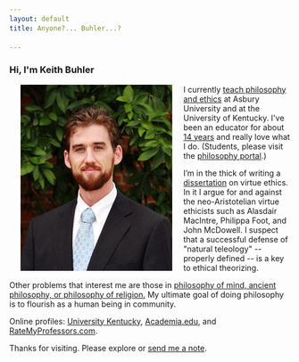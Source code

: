 ```yaml
---
layout: default
title: Anyone?... Buhler...?  

--- 
```


### Hi, I'm Keith Buhler

<img src="/img/keithbuhler-golden.png" alt="Keith" align="left" hspace="20">

I currently [teach philosophy and ethics](/teaching) at Asbury University and at the University of Kentucky. I've been an educator for about [14 years](/Buhler-CV) and really love what I do. (Students, please visit the [philosophy portal](/philosophy).)

I’m in the thick of writing a [dissertation](/research) on virtue ethics. In it I argue for and against the neo-Aristotelian virtue ethicists such as Alasdair MacIntre, Philippa Foot, and John McDowell. I suspect that a successful defense of "natural teleology" -- properly defined -- is a key to ethical theorizing.

Other problems that interest me are those in [philosophy of mind, ancient philosophy, or philosophy of religion.](https://uky.academia.edu/KeithBuhler) My ultimate goal of doing philosophy is to flourish as a human being in community. 

Online profiles: [University Kentucky](https://philosophy.as.uky.edu/users/kebu226), [Academia.edu](https://uky.academia.edu/KeithBuhler), and [RateMyProfessors.com](http://www.ratemyprofessors.com/ShowRatings.jsp?tid=1822771). 

Thanks for visiting. Please explore or [send me a note](emailto:keithedbuhler@gmail.com). 
